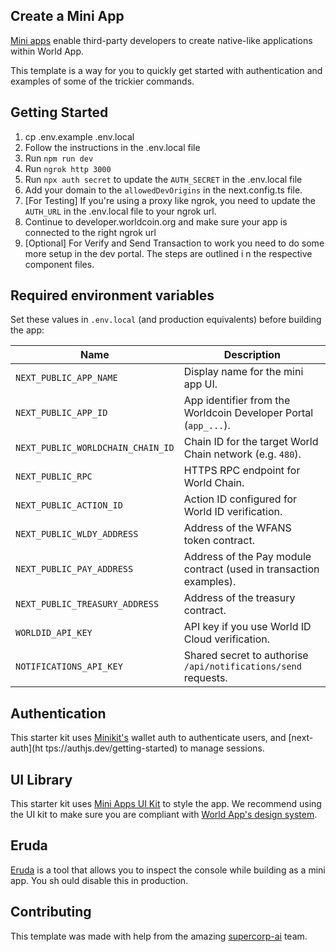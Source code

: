 ## Create a Mini App

[Mini apps](https://docs.worldcoin.org/mini-apps) enable third-party developers to create native-like applications within World
App.

This template is a way for you to quickly get started with authentication and examples of some of the trickier commands.

## Getting Started

1. cp .env.example .env.local
2. Follow the instructions in the .env.local file
3. Run `npm run dev`
4. Run `ngrok http 3000`
5. Run `npx auth secret` to update the `AUTH_SECRET` in the .env.local file
6. Add your domain to the `allowedDevOrigins` in the next.config.ts file.
7. [For Testing] If you're using a proxy like ngrok, you need to update the `AUTH_URL` in the .env.local file to your ngrok url.
8. Continue to developer.worldcoin.org and make sure your app is connected to the right ngrok url
9. [Optional] For Verify and Send Transaction to work you need to do some more setup in the dev portal. The steps are outlined i
n the respective component files.

## Required environment variables

Set these values in `.env.local` (and production equivalents) before building the app:

| Name | Description |
| --- | --- |
| `NEXT_PUBLIC_APP_NAME` | Display name for the mini app UI. |
| `NEXT_PUBLIC_APP_ID` | App identifier from the Worldcoin Developer Portal (`app_...`). |
| `NEXT_PUBLIC_WORLDCHAIN_CHAIN_ID` | Chain ID for the target World Chain network (e.g. `480`). |
| `NEXT_PUBLIC_RPC` | HTTPS RPC endpoint for World Chain. |
| `NEXT_PUBLIC_ACTION_ID` | Action ID configured for World ID verification. |
| `NEXT_PUBLIC_WLDY_ADDRESS` | Address of the WFANS token contract. |
| `NEXT_PUBLIC_PAY_ADDRESS` | Address of the Pay module contract (used in transaction examples). |
| `NEXT_PUBLIC_TREASURY_ADDRESS` | Address of the treasury contract. |
| `WORLDID_API_KEY` | API key if you use World ID Cloud verification. |
| `NOTIFICATIONS_API_KEY` | Shared secret to authorise `/api/notifications/send` requests. |

## Authentication

This starter kit uses [Minikit's](https://github.com/worldcoin/minikit-js) wallet auth to authenticate users, and [next-auth](ht
tps://authjs.dev/getting-started) to manage sessions.

## UI Library

This starter kit uses [Mini Apps UI Kit](https://github.com/worldcoin/mini-apps-ui-kit) to style the app. We recommend using the
 UI kit to make sure you are compliant with [World App's design system](https://docs.world.org/mini-apps/design/app-guidelines).

## Eruda

[Eruda](https://github.com/liriliri/eruda) is a tool that allows you to inspect the console while building as a mini app. You sh
ould disable this in production.

## Contributing

This template was made with help from the amazing [supercorp-ai](https://github.com/supercorp-ai) team.
